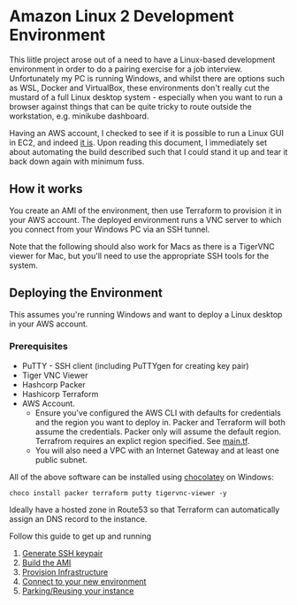 # Amazon Linux 2 Development Environment

This liitle project arose out of a need to have a Linux-based development environment in order to do a pairing exercise for a job interview. Unfortunately my PC is running Windows, and whilst there are options such as WSL, Docker and VirtualBox, these environments don't really cut the mustard of a full Linux desktop system - especially when you want to run a browser against things that can be quite tricky to route outside the workstation, e.g. minikube dashboard.

Having an AWS account, I checked to see if it is possible to run a Linux GUI in EC2, and indeed [it is](https://aws.amazon.com/premiumsupport/knowledge-center/ec2-linux-2-install-gui/). Upon reading this document, I immediately set about automating the build described such that I could stand it up and tear it back down again with minimum fuss.

## How it works

You create an AMI of the environment, then use Terraform to provision it in your AWS account. The deployed environment runs a VNC server to which you connect from your Windows PC via an SSH tunnel.

Note that the following should also work for Macs as there is a TigerVNC viewer for Mac, but you'll need to use the appropriate SSH tools for the system.

## Deploying the Environment

This assumes you're running Windows and want to deploy a Linux desktop in your AWS account.

### Prerequisites

* PuTTY - SSH client (including PuTTYgen for creating key pair)
* Tiger VNC Viewer
* Hashcorp Packer
* Hashicorp Terraform
* AWS Account.
    * Ensure you've configured the AWS CLI with defaults for credentials and the region you want to deploy in. Packer and Terraform will both assume the credentials. Packer only will assume the default region. Terrafrom requires an explict region specified. See [main.tf](./terraform/main.tf).
    * You will also need a VPC with an Internet Gateway and at least one public subnet.

All of the above software can be installed using [chocolatey](https://chocolatey.org/) on Windows:

```
choco install packer terraform putty tigervnc-viewer -y
```

Ideally have a hosted zone in Route53 so that Terraform can automatically assign an DNS record to the instance.

Follow this guide to get up and running

1. [Generate SSH keypair](./docs/keypair.md)
1. [Build the AMI](./docs/ami.md)
1. [Provision Infrastructure](./docs/provision.md)
1. [Connect to your new environment](./docs/connect.md)
1. [Parking/Reusing your instance](./docs/park.md)
